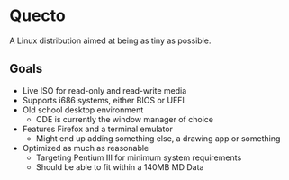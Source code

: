 # Quecto
A Linux distribution aimed at being as tiny as possible.

## Goals
- Live ISO for read-only and read-write media
- Supports i686 systems, either BIOS or UEFI
- Old school desktop environment
    - CDE is currently the window manager of choice
- Features Firefox and a terminal emulator
    - Might end up adding something else, a drawing app or something
- Optimized as much as reasonable
    - Targeting Pentium III for minimum system requirements
    - Should be able to fit within a 140MB MD Data
